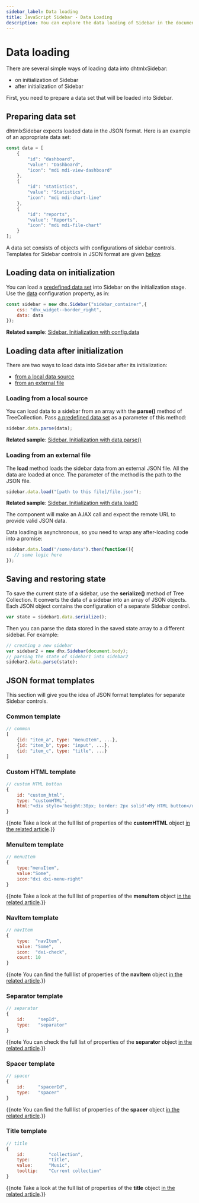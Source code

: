 ```yaml
---
sidebar_label: Data loading
title: JavaScript Sidebar - Data Loading 
description: You can explore the data loading of Sidebar in the documentation of the DHTMLX JavaScript UI library. Browse developer guides and API reference, try out code examples and live demos, and download a free 30-day evaluation version of DHTMLX Suite 7.
---
```


# Data loading

There are several simple ways of loading data into dhtmlxSidebar:

- on initialization of Sidebar
- after initialization of Sidebar

First, you need to prepare a data set that will be loaded into Sidebar.

## Preparing data set

dhtmlxSidebar expects loaded data in the JSON format. Here is an example of an appropriate data set:

~~~js
const data = [
    {
        "id": "dashboard",
        "value": "Dashboard",
        "icon": "mdi mdi-view-dashboard"
    },
    {
        "id": "statistics",
        "value": "Statistics",
        "icon": "mdi mdi-chart-line"
    },
    {
        "id": "reports",
        "value": "Reports",
        "icon": "mdi mdi-file-chart"
    }
];
~~~

A data set consists of objects with configurations of sidebar controls. Templates for Sidebar controls in JSON format are given [below](#json-format-templates).

## Loading data on initialization

You can load a [predefined data set](#preparing-data-set) into Sidebar on the initialization stage. Use the [data](sidebar/api/sidebar_data_config.md) configuration property, as in:

~~~js
const sidebar = new dhx.Sidebar("sidebar_container",{
    css: "dhx_widget--border_right",
    data: data
});
~~~

**Related sample**: [Sidebar. Initialization with config.data](https://snippet.dhtmlx.com/y8y7iw42)

## Loading data after initialization

There are two ways to load data into Sidebar after its initialization:

- [from a local data source](#loading-from-a-local-source)
- [from an external file](#loading-from-an-external-file)

### Loading from a local source

You can load data to a sidebar from an array with the **parse()** method of TreeCollection. Pass [a predefined data set](#preparing-data-set) as a parameter of this method:

~~~js
sidebar.data.parse(data);
~~~

**Related sample**: [Sidebar. Initialization with data.parse()](https://snippet.dhtmlx.com/x0qpt7pk)

### Loading from an external file

The **load** method loads the sidebar data from an external JSON file. All the data are loaded at once. The parameter of the method is the path to the JSON file.

~~~js
sidebar.data.load("[path to this file]/file.json");
~~~	

**Related sample**: [Sidebar. Initialization with data.load()](https://snippet.dhtmlx.com/mq4ggjmm)
	
The component will make an AJAX call and expect the remote URL to provide valid JSON data.

Data loading is asynchronous, so you need to wrap any after-loading code into a promise:

~~~js
sidebar.data.load("/some/data").then(function(){
   // some logic here
});
~~~

## Saving and restoring state

To save the current state of a sidebar, use the **serialize()** method of Tree Collection. It converts the data of a sidebar into an array of JSON objects. 
Each JSON object contains the configuration of a separate Sidebar control.

~~~js
var state = sidebar1.data.serialize();
~~~

Then you can parse the data stored in the saved state array to a different sidebar. For example:

~~~js
// creating a new sidebar
var sidebar2 = new dhx.Sidebar(document.body);
// parsing the state of sidebar1 into sidebar2
sidebar2.data.parse(state);
~~~

## JSON format templates

This section will give you the idea of JSON format templates for separate Sidebar controls.

### Common template

~~~js
// common
[
	{id: "item_a", type: "menuItem", ...},
	{id: "item_b", type: "input", ...},
	{id: "item_c", type: "title", ...}
]
~~~

### Custom HTML template

~~~js
// custom HTML button
{
	id: "custom_html",
	type: "customHTML",
    html:"<div style='height:30px; border: 2px solid'>My HTML button</div>"
}
~~~

{{note Take a look at the full list of properties of the **customHTML** object [in the related article](sidebar/api/api_customhtml_properties.md).}}

### MenuItem template

~~~js
// menuItem
{
	type:"menuItem", 
	value:"Some",
    icon:"dxi dxi-menu-right"
}
~~~

{{note Take a look at the full list of properties of the **menuItem** object [in the related article](sidebar/api/api_menuitem_properties.md).}}

### NavItem template

~~~js
// navItem
{
    type:  "navItem", 
    value: "Some",
    icon:  "dxi-check",
    count: 10
}
~~~

{{note You can find the full list of properties of the **navItem** object [in the related article](sidebar/api/api_navitem_properties.md).}}

###  Separator template

~~~js
// separator
{
	id:	 	"sepId",		
	type:   "separator"	 	
}
~~~

{{note You can check the full list of properties of the **separator** object [in the related article](sidebar/api/api_separator_properties.md).}}

### Spacer template

~~~js
// spacer
{
	id:	 	"spacerId",	  	
	type:   "spacer"		
}
~~~

{{note You can find the full list of properties of the **spacer** object [in the related article](sidebar/api/api_spacer_properties.md).}}

### Title template

~~~js
// title
{
	id:		 	"collection",		
	type:	   	"title", 				
	value:	  	"Music",				
	tooltip:	"Current collection"	
}
~~~

{{note Take a look at the full list of properties of the **title** object [in the related article](sidebar/api/api_title_properties.md).}}

